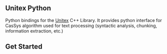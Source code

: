 ## Unitex Python

Python bindings for the [Unitex](https://unitexgramlab.org/fr) C++ Library. It provides python interface for CasSys algorithm used for text processing (syntactic analysis, chunking, information extraction, etc.)

## Get Started

